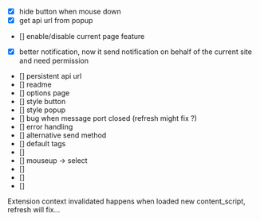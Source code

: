 - [x] hide button when mouse down
- [x] get api url from popup
- [] enable/disable current page feature
- [x] better notification, now it send notification on behalf of the current site and need permission
- [] persistent api url
- [] readme
- [] options page
- [] style button
- [] style popup
- [] bug when message port closed (refresh might fix ?)
- [] error handling
- [] alternative send method
- [] default tags
- []
- [] mouseup -> select
- []
- []
- []

Extension context invalidated happens when loaded new content_script, refresh will fix...
